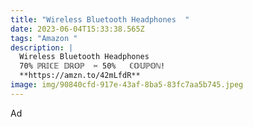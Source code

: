 ```yaml
---
title: "Wireless Bluetooth Headphones  "
date: 2023-06-04T15:33:38.565Z
tags: "Amazon "
description: |
  Wireless Bluetooth Headphones 
  70% ℙℝ𝕀ℂ𝔼 𝔻ℝ𝕆ℙ  ✂️ 50%   ℂ𝕆𝕌ℙ𝕆ℕ! 
  **https://amzn.to/42mLfdR**
image: img/90840cfd-917e-43af-8ba5-83fc7aa5b745.jpeg
---
```


  Ad